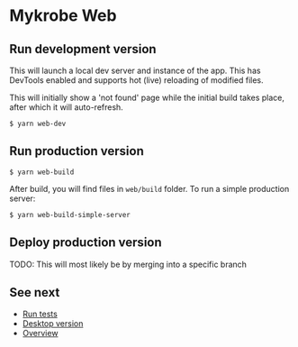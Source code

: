 # Mykrobe Web

## Run development version

This will launch a local dev server and instance of the app. This has DevTools enabled and supports hot (live) reloading of modified files.

This will initially show a 'not found' page while the initial build takes place, after which it will auto-refresh.

```
$ yarn web-dev
```

## Run production version

```
$ yarn web-build
```

After build, you will find files in `web/build` folder. To run a simple production server:

```
$ yarn web-build-simple-server
```

## Deploy production version

TODO: This will most likely be by merging into a specific branch

## See next

- [Run tests](docs/testing.md)
- [Desktop version](desktop.md)
- [Overview](../README.md)